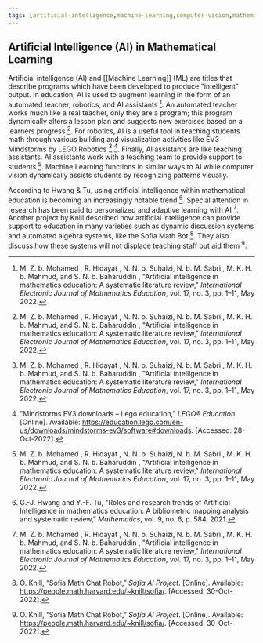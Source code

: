 ```yaml
---
tags: [artificial-intelligence,machine-learning,computer-vision,mathematical-learning]
---
```


## Artificial Intelligence (AI) in Mathematical Learning

Artificial intelligence (AI) and [[Machine Learning]] (ML) are titles that describe programs which have been developed to produce "intelligent" output.  In education, AI is used to augment learning in the form of an automated teacher, robotics, and AI assistants [^1].  An automated teacher works much like a real teacher, only they are a program; this program dynamically alters a lesson plan and suggests new exercises based on a learners progress [^1].  For robotics, AI is a useful tool in teaching students math through various building and visualization activities like EV3 Mindstorms by LEGO Robotics [^1] [^2].  Finally, AI assistants are like teaching assistants.  AI assistants work with a teaching team to provide support to students [^1].  Machine Learning functions in similar ways to AI while computer vision dynamically assists students by recognizing patterns visually.

According to Hwang & Tu, using artificial intelligence within mathematical education is becoming an increasingly notable trend [^3].  Special attention in research has been paid to personalized and adaptive learning with AI [^1].  Another project by Knill described how artificial intelligence can provide support to education in many varieties such as dynamic discussion systems and automated algebra systems, like the Sofia Math Bot [^4].  They also discuss how these systems will not displace teaching staff but aid them [^4].

[^1]: M. Z. b. Mohamed , R. Hidayat , N. N. b. Suhaizi, N. b. M. Sabri , M. K. H. b. Mahmud, and S. N. b. Baharuddin , "Artificial intelligence in mathematics education: A systematic literature review," _International Electronic Journal of Mathematics Education_, vol. 17, no. 3, pp. 1–11, May 2022.
[^2]: "Mindstorms EV3 downloads – Lego education," _LEGO® Education_. \[Online\]. Available: https://education.lego.com/en-us/downloads/mindstorms-ev3/software#downloads. \[Accessed: 28-Oct-2022\].
[^3]: G.-J. Hwang and Y.-F. Tu, "Roles and research trends of Artificial Intelligence in mathematics education: A bibliometric mapping analysis and systematic review," _Mathematics_, vol. 9, no. 6, p. 584, 2021.
[^4]: O. Knill, “Sofia Math Chat Robot,” _Sofia AI Project_. \[Online\]. Available: https://people.math.harvard.edu/~knill/sofia/. \[Accessed: 30-Oct-2022\].